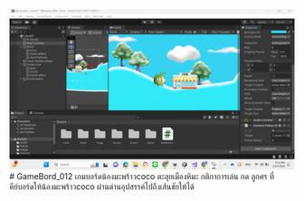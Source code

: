 <img src=coco.png># GameBord_012
 เกมบอร์ดน้องมะพร้าวcoco ตะลุยเมืองหิมะ
 กติกาการเล่น
 กด ลูกศร ที่คีย์บอร์ดให้น้องมะพร้าวcoco ผ่านด่านอุปสรรค์ไปถึงเส้นชัยให้ได้
